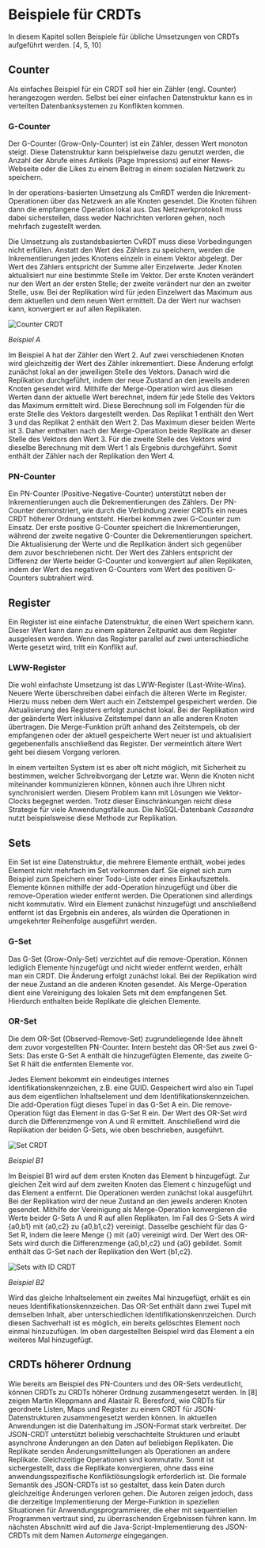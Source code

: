 # Beispiele für CRDTs

In diesem Kapitel sollen Beispiele für übliche Umsetzungen von CRDTs aufgeführt werden. [4, 5, 10]

## Counter

Als einfaches Beispiel für ein CRDT soll hier ein Zähler (engl. Counter) herangezogen werden. Selbst bei einer  einfachen Datenstruktur kann es in verteilten Datenbanksystemen zu Konflikten kommen.

### G-Counter

Der G-Counter (Grow-Only-Counter) ist ein Zähler, dessen Wert monoton steigt. Diese Datenstruktur kann beispielweise dazu genutzt werden, die Anzahl der Abrufe eines Artikels (Page Impressions) auf einer News-Webseite oder die Likes zu einem Beitrag in einem sozialen Netzwerk zu speichern.

In der operations-basierten Umsetzung als CmRDT werden die Inkrement-Operationen über das Netzwerk an alle Knoten gesendet. Die Knoten führen dann die empfangene Operation lokal aus. Das Netzwerkprotokoll muss dabei sicherstellen, dass weder Nachrichten verloren gehen, noch mehrfach zugestellt werden.

Die Umsetzung als zustandsbasierten CvRDT muss diese Vorbedingungen nicht erfüllen. Anstatt den Wert des Zählers zu speichern, werden die Inkrementierungen jedes Knotens einzeln in einem Vektor abgelegt. Der Wert des Zählers entspricht der Summe aller Einzelwerte. Jeder Knoten aktualisiert nur eine bestimmte Stelle im Vektor. Der erste Knoten verändert nur den Wert an der ersten Stelle; der zweite verändert nur den an zweiter Stelle, usw. Bei der Replikation wird für jeden Einzelwert das Maximum aus dem aktuellen und dem neuen Wert ermittelt. Da der Wert nur wachsen kann, konvergiert er auf allen Replikaten.

![Counter CRDT](img/Counter.png)

*Beispiel A*

Im Beispiel A hat der Zähler den Wert 2. Auf zwei verschiedenen Knoten wird gleichzeitig der Wert des Zähler inkrementiert. Diese Änderung erfolgt zunächst lokal an der jeweiligen Stelle des Vektors. Danach wird die Replikation durchgeführt, indem der neue Zustand an den jeweils anderen Knoten gesendet wird. Mithilfe der Merge-Operation wird aus diesen Werten dann der aktuelle Wert berechnet, indem für jede Stelle des Vektors das Maximum ermittelt wird. Diese Berechnung soll im Folgenden für die erste Stelle des Vektors dargestellt werden. Das Replikat 1 enthält den Wert 3 und das Replikat 2 enthält den Wert 2. Das Maximum dieser beiden Werte ist 3. Daher enthalten nach der Merge-Operation beide Replikate an dieser Stelle des Vektors den Wert 3. Für die zweite Stelle des Vektors wird dieselbe Berechnung mit dem Wert 1 als Ergebnis durchgeführt. Somit enthält der Zähler nach der Replikation den Wert 4.

### PN-Counter

Ein PN-Counter (Positive-Negative-Counter) unterstützt neben der Inkrementierungen auch die Dekrementierungen des Zählers. Der PN-Counter demonstriert, wie durch die Verbindung zweier CRDTs ein neues CRDT höherer Ordnung entsteht. Hierbei kommen zwei G-Counter zum Einsatz. Der erste positive G-Counter speichert die Inkrementierungen, während der zweite negative G-Counter die Dekrementierungen speichert. Die Aktualisierung der Werte und die Replikation ändert sich gegenüber dem zuvor beschriebenen nicht. Der Wert des Zählers entspricht der Differenz der Werte beider G-Counter und konvergiert auf allen Replikaten, indem der Wert des negativen G-Counters vom Wert des positiven G-Counters subtrahiert wird.

## Register

Ein Register ist eine einfache Datenstruktur, die einen Wert speichern kann. Dieser Wert kann dann zu einem späteren Zeitpunkt aus dem Register ausgelesen werden. Wenn das Register parallel auf zwei unterschiedliche Werte gesetzt wird, tritt ein Konflikt auf.

### LWW-Register

Die wohl einfachste Umsetzung ist das LWW-Register (Last-Write-Wins). Neuere Werte überschreiben dabei einfach die älteren Werte im Register. Hierzu muss neben dem Wert auch ein Zeitstempel gespeichert werden. Die Aktualisierung des Registers erfolgt zunächst lokal. Bei der Replikation wird der geänderte Wert inklusive Zeitstempel dann an alle anderen Knoten übertragen. Die Merge-Funktion prüft anhand des Zeitstempels, ob der empfangenen oder der aktuell gespeicherte Wert neuer ist und aktualisiert gegebenenfalls anschließend das Register. Der vermeintlich ältere Wert geht bei diesem Vorgang verloren.

In einem verteilten System ist es aber oft nicht möglich, mit Sicherheit zu bestimmen, welcher Schreibvorgang der Letzte war. Wenn die Knoten nicht miteinander kommunizieren können, können auch ihre Uhren nicht synchronisiert werden. Diesem Problem kann mit Lösungen wie Vektor-Clocks begegnet werden. Trotz dieser Einschränkungen reicht diese Strategie für viele Anwendungsfälle aus. Die NoSQL-Datenbank *Cassandra* nutzt beispielsweise diese Methode zur Replikation.

## Sets

Ein Set ist eine Datenstruktur, die mehrere Elemente enthält, wobei jedes Element nicht mehrfach im Set vorkommen darf. Sie eignet sich zum Beispiel zum Speichern einer Todo-Liste oder eines Einkaufszettels. Elemente können mithilfe der add-Operation hinzugefügt und über die remove-Operation wieder entfernt werden. Die Operationen sind allerdings nicht kommutativ. Wird ein Element zunächst hinzugefügt und anschließend entfernt ist das Ergebnis ein anderes, als würden die Operationen in umgekehrter Reihenfolge ausgeführt werden.

### G-Set

Das G-Set (Grow-Only-Set) verzichtet auf die remove-Operation. Können lediglich Elemente hinzugefügt und nicht wieder entfernt werden, erhält man ein CRDT. Die Änderung erfolgt zunächst lokal. Bei der Replikation wird der neue Zustand an die anderen Knoten gesendet. Als Merge-Operation dient eine Vereinigung des lokalen Sets mit dem empfangenen Set. Hierdurch enthalten beide Replikate die gleichen Elemente.

### OR-Set

Die dem OR-Set (Observed-Remove-Set) zugrundeliegende Idee ähnelt dem zuvor vorgestellten PN-Counter. Intern besteht das OR-Set aus zwei G-Sets: Das erste G-Set A enthält die hinzugefügten Elemente, das zweite G-Set R hält die entfernten Elemente vor.

Jedes Element bekommt ein eindeutiges internes Identifikationskennzeichen, z.B. eine GUID. Gespeichert wird also ein Tupel aus dem eigentlichen Inhaltselement und dem Identifikationskennzeichen. Die add-Operation fügt dieses Tupel in das G-Set A ein. Die remove-Operation fügt das Element in das G-Set R ein. Der Wert des OR-Set wird durch die Differenzmenge von A und R ermittelt. Anschließend wird die Replikation der beiden G-Sets, wie oben beschrieben, ausgeführt.

![Set CRDT](img/Sets.png)

*Beispiel B1*

Im Beispiel B1 wird auf dem ersten Knoten das Element b hinzugefügt. Zur gleichen Zeit wird auf dem zweiten Knoten das Element c hinzugefügt und das Element a entfernt. Die Operationen werden zunächst lokal ausgeführt. Bei der Replikation wird der neue Zustand an den jeweils anderen Knoten gesendet. Mithilfe der Vereinigung als Merge-Operation konvergieren die Werte beider G-Sets A und R auf allen Replikaten. Im Fall des G-Sets A wird {a0,b1} mit {a0,c2} zu {a0,b1,c2} vereinigt. Dasselbe geschieht für das G-Set R, indem die leere Menge {} mit {a0} vereinigt wird. Der Wert des OR-Sets wird durch die Differenzmenge {a0,b1,c2} und {a0} gebildet. Somit enthält das G-Set nach der Replikation den Wert {b1,c2}.

![Sets with ID CRDT](img/Sets-with-id.png)

*Beispiel B2*

Wird das gleiche Inhaltselement ein zweites Mal hinzugefügt, erhält es ein neues Identifikationskennzeichen. Das OR-Set enthält dann zwei Tupel mit demselben Inhalt, aber unterschiedlichen Identifikationskennzeichen. Durch diesen Sachverhalt ist es möglich, ein bereits gelöschtes Element noch einmal hinzuzufügen. Im oben dargestellten Beispiel wird das Element a ein weiteres Mal hinzugefügt.

## CRDTs höherer Ordnung

Wie bereits am Beispiel des PN-Counters und des OR-Sets verdeutlicht, können CRDTs zu CRDTs höherer Ordnung zusammengesetzt werden. In [8] zeigen Martin Kleppmann and Alastair R. Beresford, wie CRDTs für geordnete Listen, Maps und Register zu einem CRDT für JSON-Datenstrukturen zusammengesetzt werden können. In aktuellen Anwendungen ist die Datenhaltung im JSON-Format stark verbreitet. Der JSON-CRDT unterstützt beliebig verschachtelte Strukturen und erlaubt asynchrone Änderungen an den Daten auf beliebigen Replikaten. Die Replikate senden Änderungsmitteilungen als Operationen an andere Replikate. Gleichzeitige Operationen sind kommutativ. Somit ist sichergestellt, dass die Replikate konvergieren, ohne dass eine anwendungsspezifische Konfliktlösungslogik erforderlich ist. Die formale Semantik des JSON-CRDTs ist so gestaltet, dass kein Daten durch gleichzeitige Änderungen verloren gehen. Die Autoren zeigen jedoch, dass die derzeitige Implementierung der Merge-Funktion in speziellen Situationen für Anwendungsprogrammierer, die eher mit sequentiellen Programmen vertraut sind, zu überraschenden Ergebnissen führen kann. Im nächsten Abschnitt wird auf die Java-Script-Implementierung des JSON-CRDTs mit dem Namen *Automerge* eingegangen.
